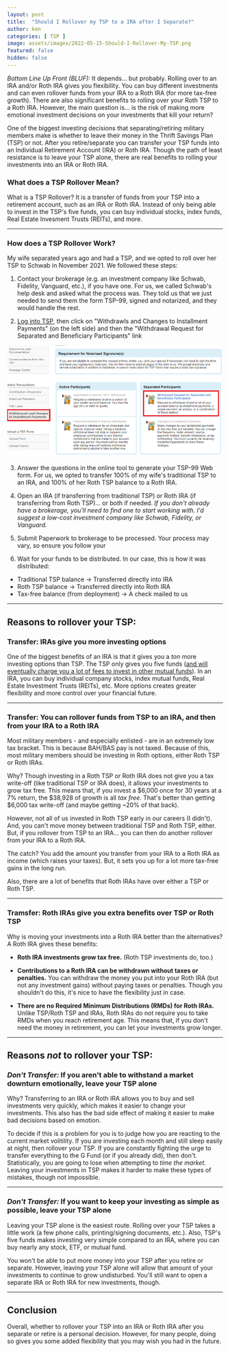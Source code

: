 ```yaml
---
layout: post
title:  "Should I Rollover my TSP to a IRA after I Separate?"
author: ken
categories: [ TSP ]
image: assets/images/2022-05-15-Should-I-Rollover-My-TSP.png
featured: false
hidden: false
---
```


*Bottom Line Up Front (BLUF):* It depends... but probably.  Rolling over to an IRA and/or Roth IRA gives you flexibility.  You can buy different investments and can even rollover funds from your IRA to a Roth IRA (for more tax-free growth).  There are also significant benefits to rolling over your Roth TSP to a Roth IRA.  However, the main question is... is the risk of making more emotional investment decisions on your investments that kill your return? 

One of the biggest investing decisions that separating/retiring military members make is whether to leave their money in the Thrift Savings Plan (TSP) or not.  After you retire/separate you can transfer your TSP funds into an Individual Retirement Account (IRA) or Roth IRA.  Though the path of least resistance is to leave your TSP alone, there are real benefits to rolling your investments into an IRA or Roth IRA.

### What does a TSP Rollover Mean?

What is a TSP Rollover?  It is a transfer of funds from your TSP into a retirement account, such as an IRA or Roth IRA.  Instead of only being able to invest in the TSP's five funds, you can buy individual stocks, index funds, Real Estate Invesment Trusts (REITs), and more.  

--------

### How does a TSP Rollover Work?

My wife separated years ago and had a TSP, and we opted to roll over her TSP to Schwab in November 2021.  We followed these steps:

1. Contact your brokerage (e.g. an investment company like Schwab, Fidelity, Vanguard, etc.), if you have one.  For us, we called Schwab's help desk and asked what the process was.  They told us that we just needed to send them the form TSP-99, signed and notarized, and they would handle the rest.

2. [Log into TSP](https://www.tsp.gov/), then click on "Withdrawls and Changes to Installment Payments" (on the left side) and then the "Withdrawal Request for Separated and Beneficiary Participants" link 

![TSP Withdrawal](../assets/images/2022-05-15-TSP-Rollover.png)

3. Answer the questions in the online tool to generate your TSP-99 Web form.  For us, we opted to transfer 100% of my wife's traditional TSP to an IRA, and 100% of her Roth TSP balance to a Roth IRA.

4. Open an IRA (if transferring from traditional TSP) or Roth IRA (if transferring from Roth TSP)... or both if needed.  _If you don't already have a brokerage, you'll need to find one to start working with.  I'd suggest a low-cost investment company like Schwab, Fidelity, or Vanguard._

5. Submit Paperwork to brokerage to be processed.  Your process may vary, so ensure you follow your 

6. Wait for your funds to be distributed.  In our case, this is how it was distributed:
- Traditional TSP balance -> Transferred directly into IRA
- Roth TSP balance -> Transferred directly into Roth IRA
- Tax-free balance (from deployment) -> A check mailed to us

---------

## Reasons to rollover your TSP:

### Transfer: IRAs give you more investing options

One of the biggest benefits of an IRA is that it gives you a _ton_ more investing options than TSP.  The TSP only gives you five funds ([and will eventually charge you a lot of fees to invest in other mutual funds](https://www.militaryinvestor.org/TSP-New-Mutual-Funds/)).  In an IRA, you can buy individual company stocks, index mutual funds, Real Estate Investment Trusts (REITs), etc.  More options creates greater flexibility and more control over your financial future.

----------

### Transfer: You can rollover funds from TSP to an IRA, and then from your IRA to a Roth IRA

Most military members - and especially enlisted - are in an extremely low tax bracket.  This is because BAH/BAS pay is not taxed.  Because of this, most military members should be investing in Roth options, either Roth TSP or Roth IRAs.

Why?  Though investing in a Roth TSP or Roth IRA does not give you a tax write-off (like traditional TSP or IRA does), it allows your investments to grow tax free.  This means that, if you invest a $6,000 once for 30 years at a 7% return, the $38,928 of growth is all _tax free_.  That's better than getting $6,000 tax write-off (and maybe getting ~20% of that back).  

However, not all of us invested in Roth TSP early in our careers (I didn't).  And, you can't move money between traditional TSP and Roth TSP, either.  But, if you rollover from TSP to an IRA... you can then do another rollover from your IRA to a Roth IRA.

The catch?  You add the amount you transfer from your IRA to a Roth IRA as income (which raises your taxes).  But, it sets you up for a lot more tax-free gains in the long run.

Also, there are a lot of benefits that Roth IRAs have over either a TSP or Roth TSP.

----------

### Tramsfer: Roth IRAs give you extra benefits over TSP or Roth TSP

Why is moving your investments into a Roth IRA better than the alternatives?  A Roth IRA gives these benefits:

- **Roth IRA investments grow tax free.**  (Roth TSP investments do, too.)

- **Contributions to a Roth IRA can be withdrawn without taxes or penalties.**  You can withdraw the money you put into your Roth IRA (but not any investment gains) without paying taxes or penalties.  Though you shouldn't do this, it's nice to have the flexibility just in case.

- **There are no Required Minimum Distributions (RMDs) for Roth IRAs.**  Unlike TSP/Roth TSP and IRAs, Roth IRAs do not require you to take RMDs when you reach retirement age.  This means that, if you don't need the money in retirement, you can let your investments grow longer.   

-------

## Reasons _not_ to rollover your TSP:

### _Don't Transfer:_ If you aren't able to withstand a market downturn emotionally, leave your TSP alone

Why?  Transferring to an IRA or Roth IRA allows you to buy and sell investments very quickly, which makes it easier to change your investments.  This also has the bad side effect of making it easier to make bad decisions based on emotion.

To decide if this is a problem for you is to judge how you are reacting to the current market volitility.  If you are investing each month and still sleep easily at night, then rollover your TSP.  If you are constantly fighting the urge to transfer everything to the G Fund (or if you already did), then don't.  Statistically, you are going to lose when attempting to _time the market_.  Leaving your investments in TSP makes it harder to make these types of mistakes, though not impossible.  

--------

### _Don't Transfer:_ If you want to keep your investing as simple as possible, leave your TSP alone

Leaving your TSP alone is the easiest route.  Rolling over your TSP takes a little work (a few phone calls, printing/signing documents, etc.).  Also, TSP's five funds makes investing very simple compared to an IRA, where you can buy nearly any stock, ETF, or mutual fund.  

You won't be able to put more money into your TSP after you retire or separate.  However, leaving your TSP alone will allow that amount of your investments to continue to grow undisturbed.  You'll still want to open a separate IRA or Roth IRA for new investments, though.

-----------------------

## Conclusion

Overall, whether to rollover your TSP into an IRA or Roth IRA after you separate or retire is a personal decision.  However, for many people, doing so gives you some added flexibility that you may wish you had in the future.  